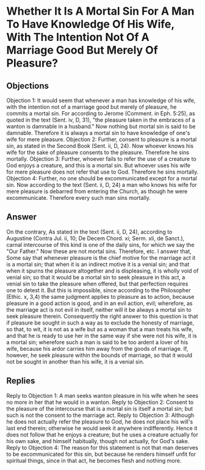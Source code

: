# Whether It Is A Mortal Sin For A Man To Have Knowledge Of His Wife, With The Intention Not Of A Marriage Good But Merely Of Pleasure?
## Objections
Objection 1: It would seem that whenever a man has knowledge of his wife, with the intention not of a marriage good but merely of pleasure, he commits a mortal sin. For according to Jerome (Comment. in Eph. 5:25), as quoted in the text (Sent. iv, D, 31), "the pleasure taken in the embraces of a wanton is damnable in a husband." Now nothing but mortal sin is said to be damnable. Therefore it is always a mortal sin to have knowledge of one's wife for mere pleasure.
Objection 2: Further, consent to pleasure is a mortal sin, as stated in the Second Book (Sent. ii, D, 24). Now whoever knows his wife for the sake of pleasure consents to the pleasure. Therefore he sins mortally.
Objection 3: Further, whoever fails to refer the use of a creature to God enjoys a creature, and this is a mortal sin. But whoever uses his wife for mere pleasure does not refer that use to God. Therefore he sins mortally.
Objection 4: Further, no one should be excommunicated except for a mortal sin. Now according to the text (Sent. ii, D, 24) a man who knows his wife for mere pleasure is debarred from entering the Church, as though he were excommunicate. Therefore every such man sins mortally.
## Answer
On the contrary, As stated in the text (Sent. ii, D, 24), according to Augustine (Contra Jul. ii, 10; De Decem Chord. xi; Serm. xli, de Sanct.), carnal intercourse of this kind is one of the daily sins, for which we say the "Our Father." Now these are not mortal sins. Therefore, etc.
I answer that, Some say that whenever pleasure is the chief motive for the marriage act it is a mortal sin; that when it is an indirect motive it is a venial sin; and that when it spurns the pleasure altogether and is displeasing, it is wholly void of venial sin; so that it would be a mortal sin to seek pleasure in this act, a venial sin to take the pleasure when offered, but that perfection requires one to detest it. But this is impossible, since according to the Philosopher (Ethic. x, 3,4) the same judgment applies to pleasure as to action, because pleasure in a good action is good, and in an evil action, evil; wherefore, as the marriage act is not evil in itself, neither will it be always a mortal sin to seek pleasure therein. Consequently the right answer to this question is that if pleasure be sought in such a way as to exclude the honesty of marriage, so that, to wit, it is not as a wife but as a woman that a man treats his wife, and that he is ready to use her in the same way if she were not his wife, it is a mortal sin; wherefore such a man is said to be too ardent a lover of his wife, because his ardor carries him away from the goods of marriage. If, however, he seek pleasure within the bounds of marriage, so that it would not be sought in another than his wife, it is a venial sin.
## Replies
Reply to Objection 1: A man seeks wanton pleasure in his wife when he sees no more in her that he would in a wanton.
Reply to Objection 2: Consent to the pleasure of the intercourse that is a mortal sin is itself a mortal sin; but such is not the consent to the marriage act.
Reply to Objection 3: Although he does not actually refer the pleasure to God, he does not place his will's last end therein; otherwise he would seek it anywhere indifferently. Hence it does not follow that he enjoys a creature; but he uses a creature actually for his own sake, and himself habitually, though not actually, for God's sake.
Reply to Objection 4: The reason for this statement is not that man deserves to be excommunicated for this sin, but because he renders himself unfit for spiritual things, since in that act, he becomes flesh and nothing more.